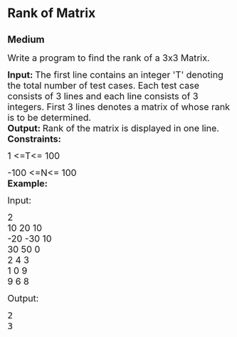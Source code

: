 # Rank of Matrix
## Medium 
<div class="problem-statement">
                <p></p><p><span style="font-size:20px">Write a program to find the rank of a 3x3&nbsp;Matrix.</span></p>

<p><span style="font-size:20px"><strong>Input:&nbsp;</strong>The first line contains an integer 'T' denoting the total number of test cases. Each&nbsp;test case consists of 3 lines and each line consists of 3 integers. First 3 lines denotes a matrix of whose rank is to be determined.&nbsp;&nbsp;<br>
<strong>Output:&nbsp;</strong>Rank of the matrix is displayed in one line.<br>
<strong>Constraints:</strong></span></p>

<p><span style="font-size:20px">1 &lt;=T&lt;= 100</span></p>

<p><span style="font-size:20px">-100 &lt;=N&lt;= 100<br>
<strong>Example:</strong></span></p>

<p><span style="font-size:20px">Input:&nbsp;</span></p>

<p><span style="font-size:20px">2<br>
10 20 10<br>
-20 -30 10<br>
30 50 0<br>
2 4 3<br>
1 0 9<br>
9 6 8</span></p>

<p><span style="font-size:20px">Output:</span></p>

<pre><span style="font-size:20px">2
3</span></pre>
 <p></p>
            </div>